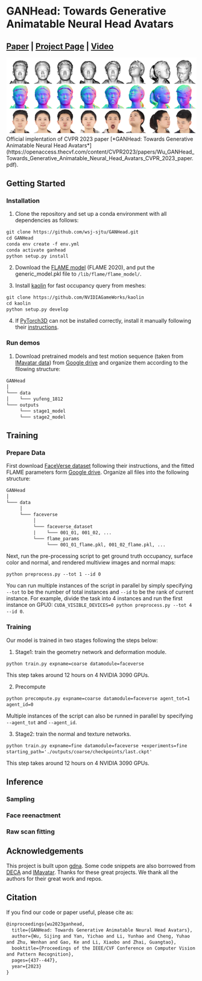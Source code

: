 # GANHead: Towards Generative Animatable Neural Head Avatars
## [Paper](https://openaccess.thecvf.com/content/CVPR2023/papers/Wu_GANHead_Towards_Generative_Animatable_Neural_Head_Avatars_CVPR_2023_paper.pdf) | [Project Page](https://wsj-sjtu.github.io/GANHead/) | [Video](https://www.youtube.com/watch?v=Cg0ubzo7DXk)

<img src="assets/teaser.png" /> 
Official implentation of CVPR 2023 paper [*GANHead: Towards Generative Animatable Neural Head Avatars*](https://openaccess.thecvf.com/content/CVPR2023/papers/Wu_GANHead_Towards_Generative_Animatable_Neural_Head_Avatars_CVPR_2023_paper.pdf).

## Getting Started
### Installation
1. Clone the repository and set up a conda environment with all dependencies as follows:
```
git clone https://github.com/wsj-sjtu/GANHead.git
cd GANHead
conda env create -f env.yml
conda activate ganhead
python setup.py install
```

2. Download the [FLAME model](https://flame.is.tue.mpg.de/download.php) (FLAME 2020), and put the generic_model.pkl file to `/lib/flame/flame_model/`.

3. Install [kaolin](https://kaolin.readthedocs.io/en/latest/notes/installation.html) for fast occupancy query from meshes:
```
git clone https://github.com/NVIDIAGameWorks/kaolin
cd kaolin
python setup.py develop
```

4. If [PyTorch3D](https://github.com/facebookresearch/pytorch3d) can not be installed correctly, install it manually following their [instructions](https://github.com/facebookresearch/pytorch3d/blob/main/INSTALL.md).

### Run demos
1. Download pretrained models and test motion sequence (taken from [IMavatar data](https://drive.google.com/file/d/1Hzv41ZkpMK1X9h9Z-B54S-Nn1GcMveb8/view)) from [Google drive](https://drive.google.com/file/d/1ztHGU9GdCoMkAlQB7ynoztIFewVaILlQ/view?usp=drive_link) and organize them according to the fllowing structure:
```
GANHead
│
└─── data
│    └─── yufeng_1812
└─── outputs
     └─── stage1_model
     └─── stage2_model
```




## Training
### Prepare Data
First download [FaceVerse dataset](https://github.com/LizhenWangT/FaceVerse-Dataset) following their instructions, and the fitted FLAME parameters form [Google drive](https://drive.google.com/file/d/1W-r6H573sKW_euG1zjiEgqsSaO_aVvld/view?usp=drive_link). Organize all files into the following structure:
```
GANHead
│
└─── data
     │
     └─── faceverse
          │
          └─── faceverse_dataset
          |    └─── 001_01, 001_02, ...
          └─── flame_params
               └─── 001_01_flame.pkl, 001_02_flame.pkl, ...
```
Next, run the pre-processing script to get ground truth occupancy, surface color and normal, and rendered multiview images and normal maps:
```
python preprocess.py --tot 1 --id 0
```
You can run multiple instances of the script in parallel by simply specifying `--tot` to be the number of total instances and `--id` to be the rank of current instance. For example, divide the task into 4 instances and run the first instance on GPU0: `CUDA_VISIBLE_DEVICES=0 python preprocess.py --tot 4 --id 0`.

### Training
Our model is trained in two stages following the steps below:
1. Stage1: train the geometry network and deformation module.
```
python train.py expname=coarse datamodule=faceverse
```
This step takes around 12 hours on 4 NVIDIA 3090 GPUs.

2. Precompute
```
python precompute.py expname=coarse datamodule=faceverse agent_tot=1 agent_id=0
```
Multiple instances of the script can also be runned in parallel by specifying `--agent_tot` and `--agent_id`.

3. Stage2: train the normal and texture networks.
```
python train.py expname=fine datamodule=faceverse +experiments=fine starting_path='./outputs/coarse/checkpoints/last.ckpt'
```
This step takes around 12 hours on 4 NVIDIA 3090 GPUs.

## Inference
### Sampling
### Face reenactment
### Raw scan fitting

## Acknowledgements
This project is built upon [gdna](https://github.com/xuchen-ethz/gdna). Some code snippets are also borrowed from [DECA](https://github.com/yfeng95/DECA) and [IMavatar](https://github.com/zhengyuf/IMavatar). Thanks for these great projects. We thank all the authors for their great work and repos.

## Citation
If you find our code or paper useful, please cite as:
```
@inproceedings{wu2023ganhead,
  title={GANHead: Towards Generative Animatable Neural Head Avatars},
  author={Wu, Sijing and Yan, Yichao and Li, Yunhao and Cheng, Yuhao and Zhu, Wenhan and Gao, Ke and Li, Xiaobo and Zhai, Guangtao},
  booktitle={Proceedings of the IEEE/CVF Conference on Computer Vision and Pattern Recognition},
  pages={437--447},
  year={2023}
}
